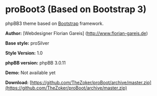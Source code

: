 proBoot3 (Based on Bootstrap 3)
=======

phpBB3 theme based on [Bootstrap](http://twitter.github.com/bootstrap/) framework.

**Author:** [Webdesigner Florian Gareis] (http://www.florian-gareis.de)

**Base style:** proSilver

**Style Version:** 1.0

**phpBB version:** phpBB 3.0.11

**Demo:** Not available yet

**Download:** [https://github.com/TheZoker/proBoot/archive/master.zip](https://github.com/TheZoker/proBoot/archive/master.zip)